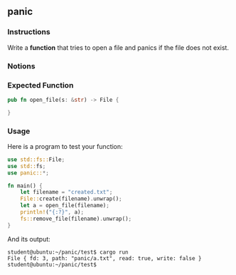 ## panic

### Instructions

Write a **function** that tries to open a file and panics if the file
does not exist.

### Notions

### Expected Function

```rust
pub fn open_file(s: &str) -> File {

}
```

### Usage

Here is a program to test your function:

```rust
use std::fs::File;
use std::fs;
use panic::*;

fn main() {
    let filename = "created.txt";
    File::create(filename).unwrap();
    let a = open_file(filename);
    println!("{:?}", a);
    fs::remove_file(filename).unwrap();
}
```

And its output:

```console
student@ubuntu:~/panic/test$ cargo run
File { fd: 3, path: "panic/a.txt", read: true, write: false }
student@ubuntu:~/panic/test$
```
